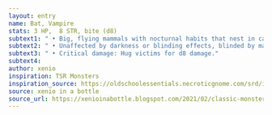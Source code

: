 ```yaml
---
layout: entry 
name: Bat, Vampire
stats: 3 HP,  8 STR, bite (d8)
subtext1: " • Big, flying mammals with nocturnal habits that nest in caves."
subtext2: " • Unaffected by darkness or blinding effects, blinded by magical silence or constant loud noises."
subtext3: " • Critical damage: Hug victims for d8 damage."
subtext4: 
author: xenio
inspiration: TSR Monsters
inspiration_source: https://oldschoolessentials.necroticgnome.com/srd/index.php/Monster_Descriptions
source: xenio in a bottle
source_url: https://xenioinabottle.blogspot.com/2021/02/classic-monsters-for-cairnito-part-1.html
---
```

